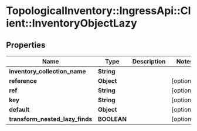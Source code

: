 # TopologicalInventory::IngressApi::Client::InventoryObjectLazy

## Properties
Name | Type | Description | Notes
------------ | ------------- | ------------- | -------------
**inventory_collection_name** | **String** |  | 
**reference** | **Object** |  | [optional] 
**ref** | **String** |  | [optional] 
**key** | **String** |  | [optional] 
**default** | **Object** |  | [optional] 
**transform_nested_lazy_finds** | **BOOLEAN** |  | [optional] 


